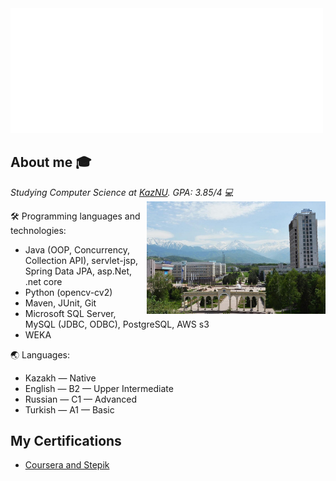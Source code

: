 <img src="https://github.com/AxelrodAdil/AxelrodAdil/blob/main/svg.svg"  width=500/>


## About me :mortar_board:
<p><em>Studying Computer Science at <a href="https://en.wikipedia.org/wiki/Al-Farabi_Kazakh_National_University">KazNU</a>. GPA: 3.85/4 💻</br>
  <img align="right" alt="kaznu" src="kaznu2021.jpg" height="180" />
</em></p>

🛠 Programming languages and technologies: 
  - Java (OOP, Concurrency, Collection API), servlet-jsp, Spring Data JPA, asp.Net, .net core
  - Python (opencv-cv2)
  - Maven, JUnit, Git
  - Microsoft SQL Server, MySQL (JDBC, ODBC), PostgreSQL, AWS s3
  - WEKA

🌏 Languages:
  - Kazakh — Native
  - English — B2 — Upper Intermediate
  - Russian — C1 — Advanced
  - Turkish — A1 — Basic

## My Certifications
- [Coursera and Stepik](https://github.com/AxelrodAdil/Certificates)
